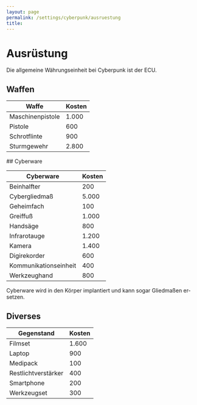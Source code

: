 ```yaml
---
layout: page
permalink: /settings/cyberpunk/ausruestung
title: 
---
```


# Ausrüstung

Die allgemeine Währungseinheit bei Cyberpunk ist der ECU.

## Waffen

<table>
<thead>
<tr><th>Waffe</th><th>Kosten</th></tr>
</thead>
<tbody>
<tr><td>Maschinenpistole</td><td>1.000</td></tr>
<tr><td>Pistole</td><td>600</td></tr>
<tr><td>Schrotflinte</td><td>900</td></tr>
<tr><td>Sturmgewehr</td><td>2.800</td></tr>
</tbody>
</table>
## Cyberware

<table>
<thead>
<tr><th>Cyberware</th><th>Kosten</th></tr>
</thead>
<tbody>
<tr><td>Beinhalfter</td><td>200</td></tr>
<tr><td>Cybergliedmaß</td><td>5.000</td></tr>
<tr><td>Geheimfach</td><td>100</td></tr>
<tr><td>Greiffuß</td><td>1.000</td></tr>
<tr><td>Handsäge</td><td>800</td></tr>
<tr><td>Infrarotauge</td><td>1.200</td></tr>
<tr><td>Kamera</td><td>1.400</td></tr>
<tr><td>Digirekorder</td><td>600</td></tr>
<tr><td>Kommunikationseinheit</td><td>400</td></tr>
<tr><td>Werkzeughand</td><td>800</td></tr>
</tbody>
</table>
Cyberware wird in den Körper im&shy;plan&shy;&shy;tiert und kann sogar Gliedmaßen er&shy;setzen.

## Diverses

<table>
<thead>
<tr><th>Gegenstand</th><th>Kosten</th></tr>
</thead>
<tbody>
<tr><td>Filmset</td><td>1.600</td></tr>
<tr><td>Laptop</td><td>900</td></tr>
<tr><td>Medipack</td><td>100</td></tr>
<tr><td>Restlichtverstärker</td><td>400</td></tr>
<tr><td>Smartphone</td><td>200</td></tr>
<tr><td>Werkzeugset</td><td>300</td></tr>
</tbody>
</table>
